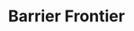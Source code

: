 ---
title: Barrier Frontier
developer: hexdie
image: BarrierFrontier.jpg
link: https://play.google.com/store/apps/details?id=com.dragonfruit.BarrierFrontier
android: https://play.google.com/store/apps/details?id=com.dragonfruit.BarrierFrontier
---